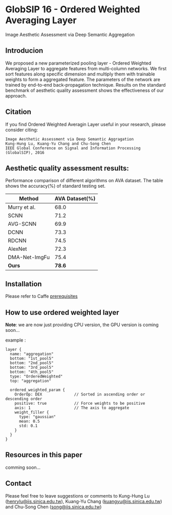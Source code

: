 # GlobSIP 16 - Ordered Weighted Averaging Layer

Image Aesthetic Assessment via Deep Semantic Aggregation

## Introducion

We proposed a new parameterized pooling layer - Ordered Weighted Averaging Layer to aggregate features from multi-column networks. We first sort features along specific dimension and multiply them with trainable weights to form a  aggregated feature. The parameters of the network are trained by end-to-end back-propagation technique. Results on the standard benchmark of aesthetic quality assessment shows the effectiveness of our approach.

## Citation

If you find Ordered Weighted Averagin Layer useful in your research, please consider citing:

	Image Aesthetic Assessment via Deep Semantic Aggragation
	Kung-Hung Lu, Kuang-Yu Chang and Chu-Song Chen
	IEEE Global Conference on Signal and Information Processing (GlobalSIP), 2016

## Aesthetic quality assessment results:

Performance comparison of different algorithms on AVA dataset. The table shows the accuracy(%) of standard testing set.

|     Method    |  AVA Dataset(%)|
|---------------|----------------|
|Murry et al.   |      68.0      |
|SCNN           |      71.2      |
|AVG-SCNN       |      69.9      |
|DCNN           |      73.3      |
|RDCNN          |      74.5      |
|AlexNet        |      72.3      |
|DMA-Net-ImgFu  |      75.4      |
|**Ours**       |    **78.6**    |

## Installation

Please refer to Caffe [prerequisites](http://caffe.berkeleyvision.org/installation.html#prequequisites)


## How to use ordered weighted layer

**Note**: we are now just providing CPU version, the GPU version is coming soon...

example :

	layer {
	  name: "aggregation"
	  bottom: "1st_pool5"
	  bottom: "2nd_pool5"
	  bottom: "3rd_pool5"
	  bottom: "4th_pool5"
	  type: "OrderedWeighted"
	  top: "aggregation"

	  ordered_weighted_param {
	  	OrderOp: DEX              // Sorted in ascending order or descending order
	    positive: true            // Force weights to be positive
	    axis: 1                   // The axis to aggregate
	    weight_filler {           
	      type: "gaussian"
	      mean: 0.5
	      std: 0.1
	    }
	  }
	}


## Resources in this paper

comming soon...

## Contact 

Please feel free to leave suggestions or comments to Kung-Hung Lu (henrylu@iis.sinica.edu.tw), Kuang-Yu Chang (kuangyu@iis.sinica.edu.tw) and Chu-Song Chen (song@iis.sinica.edu.tw)

